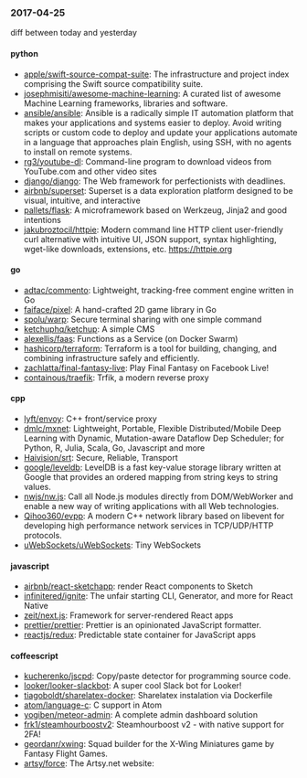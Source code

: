 ### 2017-04-25
diff between today and yesterday

#### python
* [apple/swift-source-compat-suite](https://github.com/apple/swift-source-compat-suite): The infrastructure and project index comprising the Swift source compatibility suite.
* [josephmisiti/awesome-machine-learning](https://github.com/josephmisiti/awesome-machine-learning): A curated list of awesome Machine Learning frameworks, libraries and software.
* [ansible/ansible](https://github.com/ansible/ansible): Ansible is a radically simple IT automation platform that makes your applications and systems easier to deploy. Avoid writing scripts or custom code to deploy and update your applications automate in a language that approaches plain English, using SSH, with no agents to install on remote systems.
* [rg3/youtube-dl](https://github.com/rg3/youtube-dl): Command-line program to download videos from YouTube.com and other video sites
* [django/django](https://github.com/django/django): The Web framework for perfectionists with deadlines.
* [airbnb/superset](https://github.com/airbnb/superset): Superset is a data exploration platform designed to be visual, intuitive, and interactive
* [pallets/flask](https://github.com/pallets/flask): A microframework based on Werkzeug, Jinja2 and good intentions
* [jakubroztocil/httpie](https://github.com/jakubroztocil/httpie): Modern command line HTTP client  user-friendly curl alternative with intuitive UI, JSON support, syntax highlighting, wget-like downloads, extensions, etc. https://httpie.org

#### go
* [adtac/commento](https://github.com/adtac/commento): Lightweight, tracking-free comment engine written in Go
* [faiface/pixel](https://github.com/faiface/pixel): A hand-crafted 2D game library in Go
* [spolu/warp](https://github.com/spolu/warp): Secure terminal sharing with one simple command
* [ketchuphq/ketchup](https://github.com/ketchuphq/ketchup): A simple CMS 
* [alexellis/faas](https://github.com/alexellis/faas): Functions as a Service (on Docker Swarm)
* [hashicorp/terraform](https://github.com/hashicorp/terraform): Terraform is a tool for building, changing, and combining infrastructure safely and efficiently.
* [zachlatta/final-fantasy-live](https://github.com/zachlatta/final-fantasy-live): Play Final Fantasy on Facebook Live!
* [containous/traefik](https://github.com/containous/traefik): Trfik, a modern reverse proxy

#### cpp
* [lyft/envoy](https://github.com/lyft/envoy): C++ front/service proxy
* [dmlc/mxnet](https://github.com/dmlc/mxnet): Lightweight, Portable, Flexible Distributed/Mobile Deep Learning with Dynamic, Mutation-aware Dataflow Dep Scheduler; for Python, R, Julia, Scala, Go, Javascript and more
* [Haivision/srt](https://github.com/Haivision/srt): Secure, Reliable, Transport
* [google/leveldb](https://github.com/google/leveldb): LevelDB is a fast key-value storage library written at Google that provides an ordered mapping from string keys to string values.
* [nwjs/nw.js](https://github.com/nwjs/nw.js): Call all Node.js modules directly from DOM/WebWorker and enable a new way of writing applications with all Web technologies.
* [Qihoo360/evpp](https://github.com/Qihoo360/evpp): A modern C++ network library based on libevent for developing high performance network services in TCP/UDP/HTTP protocols.
* [uWebSockets/uWebSockets](https://github.com/uWebSockets/uWebSockets): Tiny WebSockets 

#### javascript
* [airbnb/react-sketchapp](https://github.com/airbnb/react-sketchapp): render React components to Sketch 
* [infinitered/ignite](https://github.com/infinitered/ignite): The unfair starting CLI, Generator, and more for React Native
* [zeit/next.js](https://github.com/zeit/next.js): Framework for server-rendered React apps
* [prettier/prettier](https://github.com/prettier/prettier): Prettier is an opinionated JavaScript formatter.
* [reactjs/redux](https://github.com/reactjs/redux): Predictable state container for JavaScript apps

#### coffeescript
* [kucherenko/jscpd](https://github.com/kucherenko/jscpd): Copy/paste detector for programming source code.
* [looker/looker-slackbot](https://github.com/looker/looker-slackbot): A super cool Slack bot for Looker!
* [tiagoboldt/sharelatex-docker](https://github.com/tiagoboldt/sharelatex-docker): Sharelatex instalation via Dockerfile
* [atom/language-c](https://github.com/atom/language-c): C support in Atom
* [yogiben/meteor-admin](https://github.com/yogiben/meteor-admin): A complete admin dashboard solution
* [frk1/steamhourboostv2](https://github.com/frk1/steamhourboostv2): Steamhourboost v2 - with native support for 2FA!
* [geordanr/xwing](https://github.com/geordanr/xwing): Squad builder for the X-Wing Miniatures game by Fantasy Flight Games.
* [artsy/force](https://github.com/artsy/force): The Artsy.net website:

